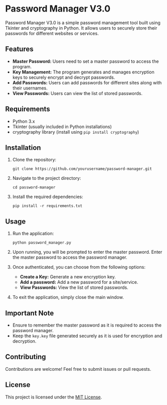 # Password Manager V3.0

Password Manager V3.0 is a simple password management tool built using Tkinter and cryptography in Python. It allows users to securely store their passwords for different websites or services.

## Features

- **Master Password:** Users need to set a master password to access the program.
- **Key Management:** The program generates and manages encryption keys to securely encrypt and decrypt passwords.
- **Add Passwords:** Users can add passwords for different sites along with their usernames.
- **View Passwords:** Users can view the list of stored passwords.

## Requirements

- Python 3.x
- Tkinter (usually included in Python installations)
- cryptography library (install using `pip install cryptography`)

## Installation

1. Clone the repository:

    ```
    git clone https://github.com/yourusername/password-manager.git
    ```

2. Navigate to the project directory:

    ```
    cd password-manager
    ```

3. Install the required dependencies:

    ```
    pip install -r requirements.txt
    ```

## Usage

1. Run the application:

    ```
    python password_manager.py
    ```

2. Upon running, you will be prompted to enter the master password. Enter the master password to access the password manager.

3. Once authenticated, you can choose from the following options:
   - **Create a Key:** Generate a new encryption key.
   - **Add a password:** Add a new password for a site/service.
   - **View Passwords:** View the list of stored passwords.

4. To exit the application, simply close the main window.

## Important Note

- Ensure to remember the master password as it is required to access the password manager.
- Keep the `key.key` file generated securely as it is used for encryption and decryption.

## Contributing

Contributions are welcome! Feel free to submit issues or pull requests.

## License

This project is licensed under the [MIT License](LICENSE).

